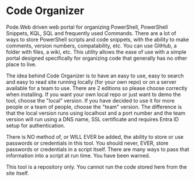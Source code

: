 # Code Organizer
Pode.Web driven web portal for organizing PowerShell, PowerShell Snippets, KQL, SQL and frequently used Commands.
There are a lot of ways to store PowerShell scripts and code snippets, with the ability to make comments, version numbers, compatability, etc. You can use GitHub, a folder with files, a wiki, etc. This utility allows the ease of use with a simple portal designed specifically for organizing code that generally has no other place to live. 

The idea behind Code Organizer is to have an easy to use, easy to search and easy to read site running locally (for your own repo) or on a server available for a team to use. There are 2 editions so please choose correctly when installing. If you want your own local repo or just want to demo the tool, choose the "local" version. If you have decided to use it for more people or a team of people, choose the "team" version. The difference is that the local version runs using localhost and a port number and the team version will run using a DNS name, SSL certificate and requires Entra ID setup for authentication. 

There is NO method of, or WILL EVER be added, the ability to store or use passwords or credentials in this tool. You should never, EVER, store passwords or credentials in a script itself. There are many ways to pass that information into a script at run time. You have been warned.

This tool is a repository only. You cannot run the code stored here from the site itself.

